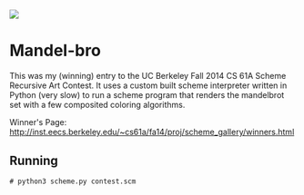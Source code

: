 <h1>
    <img src="http://i.imgur.com/X7upIyt.png" />
</h1>

# Mandel-bro #

This was my (winning) entry to the UC Berkeley Fall 2014 CS 61A Scheme
Recursive Art Contest. It uses a custom built scheme interpreter written in
Python (very slow) to run a scheme program that renders the mandelbrot set with
a few composited coloring algorithms.

Winner's Page: http://inst.eecs.berkeley.edu/~cs61a/fa14/proj/scheme_gallery/winners.html

## Running ##

    # python3 scheme.py contest.scm

